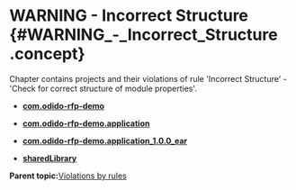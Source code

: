 # WARNING - Incorrect Structure {#WARNING_-_Incorrect_Structure .concept}

Chapter contains projects and their violations of rule 'Incorrect Structure' - 'Check for correct structure of module properties'.

-   **[com.odido-rfp-demo](../../qa/rules/Incorrect_Structure/violation3.md)**  

-   **[com.odido-rfp-demo.application](../../qa/rules/Incorrect_Structure/violation4.md)**  

-   **[com.odido-rfp-demo.application\_1.0.0\_ear](../../qa/rules/Incorrect_Structure/violation2.md)**  

-   **[sharedLibrary](../../qa/rules/Incorrect_Structure/violation1.md)**  


**Parent topic:**[Violations by rules](../../qa/common/violationsByRules.md)

